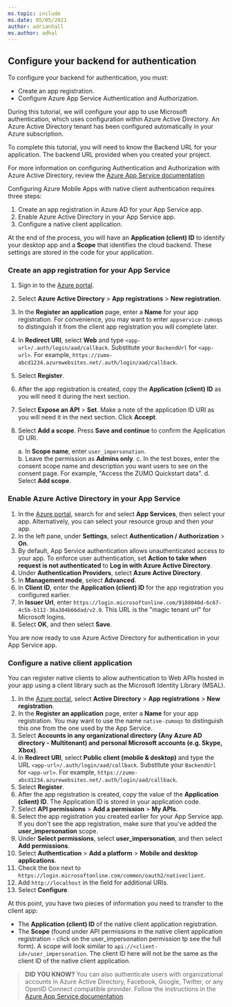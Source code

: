 ```yaml
---
ms.topic: include
ms.date: 05/05/2021
author: adrianhall
ms.author: adhal
---
```


## Configure your backend for authentication

To configure your backend for authentication, you must:

* Create an app registration.
* Configure Azure App Service Authentication and Authorization.

During this tutorial, we will configure your app to use Microsoft authentication, which uses configuration within Azure Active Directory.  An Azure Active Directory tenant has been configured automatically in your Azure subscription.

To complete this tutorial, you will need to know the Backend URL for your application.  The backend URL provided when you created your project.

For more information on configuring Authentication and Authorization with Azure Active Directory, review the [Azure App Service documentation](https://docs.microsoft.com/azure/app-service/configure-authentication-provider-aad#-configure-with-advanced-settings)

Configuring Azure Mobile Apps with native client authentication requires three steps:

1. Create an app registration in Azure AD for your App Service app.
2. Enable Azure Active Directory in your App Service app.
3. Configure a native client application.

At the end of the process, you will have an **Application (client) ID** to identify your desktop app and a **Scope** that identifies the cloud backend. These settings are stored in the code for your application.

### Create an app registration for your App Service

1. Sign in to the [Azure portal](https://portal.azure.com).
1. Select **Azure Active Directory** > **App registrations** > **New registration**.
1. In the **Register an application** page, enter a **Name** for your app registration.  For convenience, you may want to enter `appservice-zumoqs` to distinguish it from the client app registration you will complete later.
1. In **Redirect URI**, select **Web** and type `<app-url>/.auth/login/aad/callback`. Substitute your `BackendUrl` for `<app-url>`. For example, `https://zumo-abcd1234.azurewebsites.net/.auth/login/aad/callback`.  
1. Select **Register**.
1. After the app registration is created, copy the **Application (client) ID** as you will need it during the next section.
1. Select **Expose an API** > **Set**. Make a note of the application ID URI as you will need it in the next section.  Click **Accept**.
1. Select **Add a scope**.  Press **Save and continue** to confirm the Application ID URI.

    a. In **Scope name**, enter `user_impersonation`.  
    b. Leave the permission as **Admins only**.
    c. In the test boxes, enter the consent scope name and description you want users to see on the consent page.  For example, "Access the ZUMO Quickstart data".
    d. Select **Add scope**.

### Enable Azure Active Directory in your App Service

1. In the [Azure portal](https://portal.azure.com), search for and select **App Services**, then select your app.  Alternatively, you can select your resource group and then your app.
1. In the left pane, under **Settings**, select **Authentication / Authorization** > **On**.
1. By default, App Service authentication allows unauthenticated access to your app.  To enforce user authentication, set **Action to take when request is not authenticated** to **Log in with Azure Active Directory**.
1. Under **Authentication Providers**, select **Azure Active Directory**.
1. In **Management mode**, select **Advanced**.
1. In **Client ID**, enter the **Application (client) ID** for the app registration you configured earlier.
1. In **Issuer Url**, enter `https://login.microsoftonline.com/9188040d-6c67-4c5b-b112-36a304b66dad/v2.0`.  This URL is the "magic tenant url" for Microsoft logins.
1. Select **OK**, and then select **Save**.

You are now ready to use Azure Active Directory for authentication in your App Service app.

### Configure a native client application

You can register native clients to allow authentication to Web APIs hosted in your app using a client library such as the Microsoft Identity Library (MSAL).

1. In the [Azure portal](https://portal.azure.com), select **Active Directory** > **App registrations** > **New registration**.
1. In the **Register an application** page, enter a **Name** for your app registration.  You may want to use the name `native-zumoqs` to distinguish this one from the one used by the App Service.
1. Select **Accounts in any organizational directory (Any Azure AD directory - Multitenant) and personal Microsoft accounts (e.g. Skype, Xbox)**.
1. In **Redirect URI**, select **Public client (mobile & desktop)** and type the URL `<app-url>/.auth/login/aad/callback`. Substitute your `BackendUrl` for `<app-url>`. For example, `https://zumo-abcd1234.azurewebsites.net/.auth/login/aad/callback`.
1. Select **Register**.
1. After the app registration is created, copy the value of the **Application (client) ID**. The Application ID is stored in your application code.
1. Select **API permissions** > **Add a permission** > **My APIs**.
1. Select the app registration you created earlier for your App Service app.  If you don't see the app registration, make sure that you've added the **user_impersonation** scope.
1. Under **Select permissions**, select **user_impersonation**, and then select **Add permissions**.
1. Select **Authentication** > **Add a platform** > **Mobile and desktop applications**.
1. Check the box next to `https://login.microsoftonline.com/common/oauth2/nativeclient`.  
1. Add `http://localhost` in the field for additional URIs.
1. Select **Configure**.

At this point, you have two pieces of information you need to transfer to the client app:

* The **Application (client) ID** of the native client application registration.
* The **Scope** (found under API permissions in the native client application registration - click on the user_impersonation permission tp see the full form).  A scope will look similar to `api://<client-id>/user_impersonation`. The client ID here will not be the same as the client ID of the native client application.

> **DID YOU KNOW?**
> You can also authenticate users with organizational accounts in Azure Active Directory, Facebook, Google, Twitter, or any OpenID Connect compatible provider.  Follow the instructions in the [Azure App Service documentation](https://docs.microsoft.com/azure/app-service/app-service-authentication-how-to).
